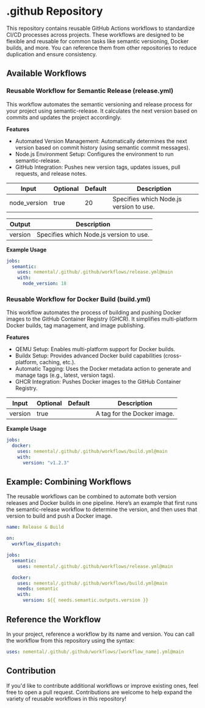 # .github Repository

This repository contains reusable GitHub Actions workflows to standardize CI/CD processes across projects. These workflows are designed to be flexible and reusable for common tasks like semantic versioning, Docker builds, and more. You can reference them from other repositories to reduce duplication and ensure consistency.

## Available Workflows

### Reusable Workflow for Semantic Release (release.yml)

This workflow automates the semantic versioning and release process for your project using semantic-release. It calculates the next version based on commits and updates the project accordingly.

**Features**
- Automated Version Management: Automatically determines the next version based on commit history (using semantic commit messages).
- Node.js Environment Setup: Configures the environment to run semantic-release.
- GitHub Integration: Pushes new version tags, updates issues, pull requests, and release notes.

| Input | Optional | Default | Description |
| --- | --- | --- | --- |
| node_version | true | 20 | Specifies which Node.js version to use. |

| Output | Description |
| --- | --- |
| version | Specifies which Node.js version to use. |

**Example Usage**
```yaml
jobs:
  semantic:
    uses: nemental/.github/.github/workflows/release.yml@main
    with:
      node_version: 18
```

### Reusable Workflow for Docker Build (build.yml)

This workflow automates the process of building and pushing Docker images to the GitHub Container Registry (GHCR). It simplifies multi-platform Docker builds, tag management, and image publishing.

**Features**
- QEMU Setup: Enables multi-platform support for Docker builds.
- Buildx Setup: Provides advanced Docker build capabilities (cross-platform, caching, etc.).
- Automatic Tagging: Uses the Docker metadata action to generate and manage tags (e.g., latest, version tags).
- GHCR Integration: Pushes Docker images to the GitHub Container Registry.

| Input | Optional | Default | Description |
| --- | --- | --- | --- |
| version | true |  | A tag for the Docker image. |

**Example Usage**
```yaml
jobs:
  docker:
    uses: nemental/.github/.github/workflows/build.yml@main
    with:
      version: "v1.2.3"
```

## Example: Combining Workflows 

The reusable workflows can be combined to automate both version releases and Docker builds in one pipeline. Here’s an example that first runs the semantic-release workflow to determine the version, and then uses that version to build and push a Docker image.
```yaml
name: Release & Build

on:
  workflow_dispatch:

jobs:
  semantic:
    uses: nemental/.github/.github/workflows/release.yml@main

  docker:
    uses: nemental/.github/.github/workflows/build.yml@main
    needs: semantic
    with:
      version: ${{ needs.semantic.outputs.version }}
```

## Reference the Workflow

In your project, reference a workflow by its name and version. You can call the workflow from this repository using the syntax:
```yaml
uses: nemental/.github/.github/workflows/[workflow_name].yml@main
```

## Contribution

If you'd like to contribute additional workflows or improve existing ones, feel free to open a pull request. Contributions are welcome to help expand the variety of reusable workflows in this repository!
